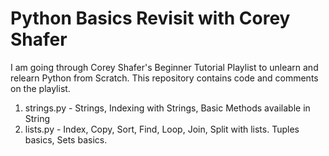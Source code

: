 # Python Basics Revisit with Corey Shafer

I am going through Corey Shafer's Beginner Tutorial Playlist to unlearn and relearn Python
from Scratch. This repository contains code and comments on the playlist.

1. strings.py - Strings, Indexing with Strings, Basic Methods available in String
2. lists.py - Index, Copy, Sort, Find, Loop, Join, Split with lists. Tuples basics, Sets basics.